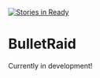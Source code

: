 [![Stories in Ready](https://badge.waffle.io/Bullet-Raid/BulletRaid.png?label=ready&title=Ready)](https://waffle.io/Bullet-Raid/BulletRaid?utm_source=badge)
# BulletRaid

Currently in development!
